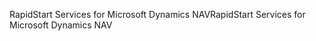 <span data-ttu-id="8bbc7-101">RapidStart Services for Microsoft Dynamics NAV</span><span class="sxs-lookup"><span data-stu-id="8bbc7-101">RapidStart Services for Microsoft Dynamics NAV</span></span>